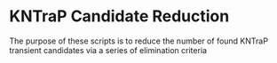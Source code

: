 # KNTraP Candidate Reduction

The purpose of these scripts is to reduce the number of found KNTraP transient candidates via a series of elimination criteria 
